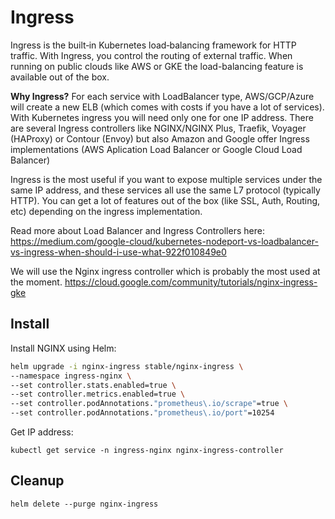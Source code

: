 # Ingress

Ingress is the built‑in Kubernetes load‑balancing framework for HTTP traffic. With Ingress, you control the routing of external traffic. When running on public clouds like AWS or GKE the load-balancing feature is available out of the box.

**Why Ingress?**
For each service with LoadBalancer type, AWS/GCP/Azure will create a new ELB (which comes with costs if you have a lot of services). With Kubernetes ingress you will need only one for one IP address. There are several Ingress controllers like NGINX/NGINX Plus, Traefik, Voyager (HAProxy) or Contour (Envoy) but also Amazon and Google offer Ingress implementations (AWS Aplication Load Balancer or Google Cloud Load Balancer)

Ingress is the most useful if you want to expose multiple services under the same IP address, and these services all use the same L7 protocol (typically HTTP). You can get a lot of features out of the box (like SSL, Auth, Routing, etc) depending on the ingress implementation.

Read more about Load Balancer and Ingress Controllers here:
https://medium.com/google-cloud/kubernetes-nodeport-vs-loadbalancer-vs-ingress-when-should-i-use-what-922f010849e0

We will use the Nginx ingress controller which is probably the most used at the moment.
https://cloud.google.com/community/tutorials/nginx-ingress-gke

## Install

Install  NGINX using Helm:

```bash
helm upgrade -i nginx-ingress stable/nginx-ingress \
--namespace ingress-nginx \
--set controller.stats.enabled=true \
--set controller.metrics.enabled=true \
--set controller.podAnnotations."prometheus\.io/scrape"=true \
--set controller.podAnnotations."prometheus\.io/port"=10254
```

Get IP address:

```
kubectl get service -n ingress-nginx nginx-ingress-controller
```

## Cleanup 

```
helm delete --purge nginx-ingress
```
